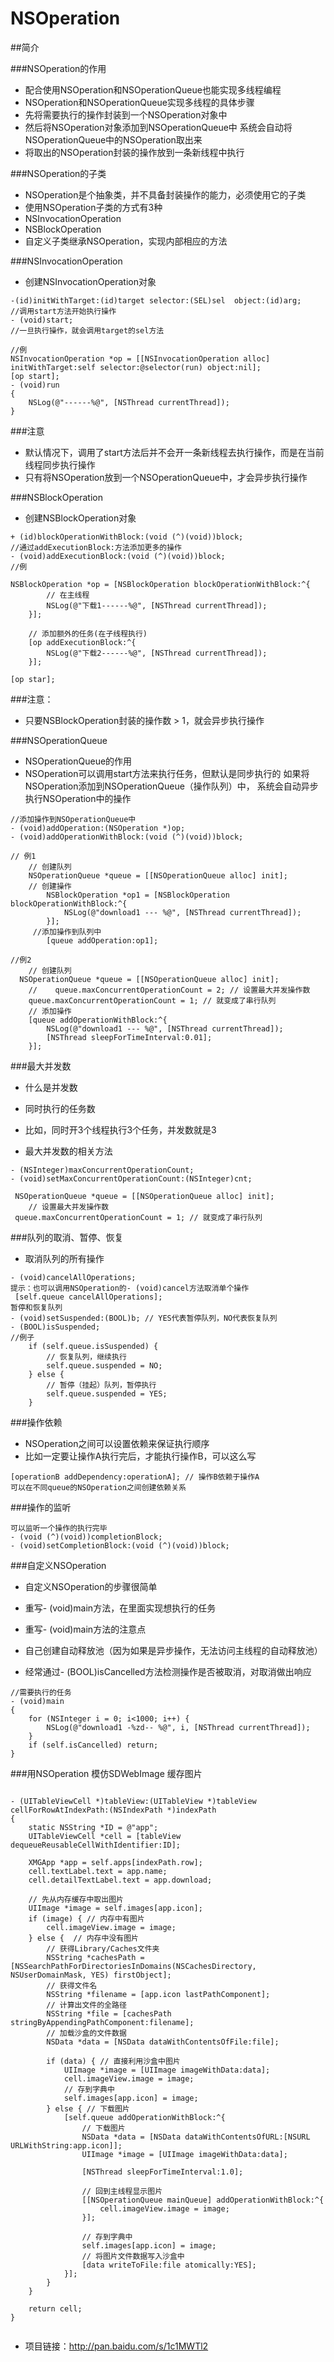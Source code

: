 # NSOperation
##简介

###NSOperation的作用
- 配合使用NSOperation和NSOperationQueue也能实现多线程编程
- NSOperation和NSOperationQueue实现多线程的具体步骤
 - 先将需要执行的操作封装到一个NSOperation对象中
 - 然后将NSOperation对象添加到NSOperationQueue中
   系统会自动将NSOperationQueue中的NSOperation取出来
 - 将取出的NSOperation封装的操作放到一条新线程中执行

###NSOperation的子类

- NSOperation是个抽象类，并不具备封装操作的能力，必须使用它的子类
- 使用NSOperation子类的方式有3种
 - NSInvocationOperation
 - NSBlockOperation
 - 自定义子类继承NSOperation，实现内部相应的方法

###NSInvocationOperation

- 创建NSInvocationOperation对象

```objc
-(id)initWithTarget:(id)target selector:(SEL)sel  object:(id)arg;
//调用start方法开始执行操作
- (void)start;
//一旦执行操作，就会调用target的sel方法

//例
NSInvocationOperation *op = [[NSInvocationOperation alloc] initWithTarget:self selector:@selector(run) object:nil];
[op start];
- (void)run
{
    NSLog(@"------%@", [NSThread currentThread]);
}
```
###注意

- 默认情况下，调用了start方法后并不会开一条新线程去执行操作，而是在当前线程同步执行操作
- 只有将NSOperation放到一个NSOperationQueue中，才会异步执行操作

###NSBlockOperation

- 创建NSBlockOperation对象

```objc
+ (id)blockOperationWithBlock:(void (^)(void))block;
//通过addExecutionBlock:方法添加更多的操作
- (void)addExecutionBlock:(void (^)(void))block;
//例

NSBlockOperation *op = [NSBlockOperation blockOperationWithBlock:^{
        // 在主线程
        NSLog(@"下载1------%@", [NSThread currentThread]);
    }];
    
    // 添加额外的任务(在子线程执行)
    [op addExecutionBlock:^{
        NSLog(@"下载2------%@", [NSThread currentThread]);
    }];

[op star];
```

###注意：

- 只要NSBlockOperation封装的操作数 > 1，就会异步执行操作


###NSOperationQueue

- NSOperationQueue的作用
 - NSOperation可以调用start方法来执行任务，但默认是同步执行的
   如果将NSOperation添加到NSOperationQueue（操作队列）中，    系统会自动异步执行NSOperation中的操作

```objc
//添加操作到NSOperationQueue中
- (void)addOperation:(NSOperation *)op;
- (void)addOperationWithBlock:(void (^)(void))block;

// 例1
    // 创建队列
    NSOperationQueue *queue = [[NSOperationQueue alloc] init];
    // 创建操作
        NSBlockOperation *op1 = [NSBlockOperation blockOperationWithBlock:^{
            NSLog(@"download1 --- %@", [NSThread currentThread]);
        }];
     //添加操作到队列中
        [queue addOperation:op1];

//例2
    // 创建队列
  NSOperationQueue *queue = [[NSOperationQueue alloc] init];
    //    queue.maxConcurrentOperationCount = 2; // 设置最大并发操作数
    queue.maxConcurrentOperationCount = 1; // 就变成了串行队列
    // 添加操作
    [queue addOperationWithBlock:^{
        NSLog(@"download1 --- %@", [NSThread currentThread]);
        [NSThread sleepForTimeInterval:0.01];
    }];

```

###最大并发数

- 什么是并发数
 - 同时执行的任务数
 - 比如，同时开3个线程执行3个任务，并发数就是3

- 最大并发数的相关方法

```objc
- (NSInteger)maxConcurrentOperationCount;
- (void)setMaxConcurrentOperationCount:(NSInteger)cnt;

 NSOperationQueue *queue = [[NSOperationQueue alloc] init];
    // 设置最大并发操作数
 queue.maxConcurrentOperationCount = 1; // 就变成了串行队列
```
###队列的取消、暂停、恢复

- 取消队列的所有操作

```objc
- (void)cancelAllOperations;
提示：也可以调用NSOperation的- (void)cancel方法取消单个操作
 [self.queue cancelAllOperations];
暂停和恢复队列
- (void)setSuspended:(BOOL)b; // YES代表暂停队列，NO代表恢复队列
- (BOOL)isSuspended;
//例子
    if (self.queue.isSuspended) {
        // 恢复队列，继续执行
        self.queue.suspended = NO;
    } else {
        // 暂停（挂起）队列，暂停执行
        self.queue.suspended = YES;
    }
```

###操作依赖

- NSOperation之间可以设置依赖来保证执行顺序
- 比如一定要让操作A执行完后，才能执行操作B，可以这么写
```obj
[operationB addDependency:operationA]; // 操作B依赖于操作A
可以在不同queue的NSOperation之间创建依赖关系
```
###操作的监听

```objc
可以监听一个操作的执行完毕
- (void (^)(void))completionBlock;
- (void)setCompletionBlock:(void (^)(void))block;
```

###自定义NSOperation

- 自定义NSOperation的步骤很简单
 - 重写- (void)main方法，在里面实现想执行的任务

- 重写- (void)main方法的注意点
 - 自己创建自动释放池（因为如果是异步操作，无法访问主线程的自动释放池）
- 经常通过- (BOOL)isCancelled方法检测操作是否被取消，对取消做出响应


```objc
//需要执行的任务
- (void)main
{
    for (NSInteger i = 0; i<1000; i++) {
        NSLog(@"download1 -%zd-- %@", i, [NSThread currentThread]);
    }
    if (self.isCancelled) return;
}
```
###用NSOperation 模仿SDWebImage 缓存图片

```objc

- (UITableViewCell *)tableView:(UITableView *)tableView cellForRowAtIndexPath:(NSIndexPath *)indexPath
{
    static NSString *ID = @"app";
    UITableViewCell *cell = [tableView dequeueReusableCellWithIdentifier:ID];
    
    XMGApp *app = self.apps[indexPath.row];
    cell.textLabel.text = app.name;
    cell.detailTextLabel.text = app.download;
    
    // 先从内存缓存中取出图片
    UIImage *image = self.images[app.icon];
    if (image) { // 内存中有图片
        cell.imageView.image = image;
    } else {  // 内存中没有图片
        // 获得Library/Caches文件夹
        NSString *cachesPath = [NSSearchPathForDirectoriesInDomains(NSCachesDirectory, NSUserDomainMask, YES) firstObject];
        // 获得文件名
        NSString *filename = [app.icon lastPathComponent];
        // 计算出文件的全路径
        NSString *file = [cachesPath stringByAppendingPathComponent:filename];
        // 加载沙盒的文件数据
        NSData *data = [NSData dataWithContentsOfFile:file];
        
        if (data) { // 直接利用沙盒中图片
            UIImage *image = [UIImage imageWithData:data];
            cell.imageView.image = image;
            // 存到字典中
            self.images[app.icon] = image;
        } else { // 下载图片
            [self.queue addOperationWithBlock:^{
                // 下载图片
                NSData *data = [NSData dataWithContentsOfURL:[NSURL URLWithString:app.icon]];
                UIImage *image = [UIImage imageWithData:data];
                
                [NSThread sleepForTimeInterval:1.0];
                
                // 回到主线程显示图片
                [[NSOperationQueue mainQueue] addOperationWithBlock:^{
                    cell.imageView.image = image;
                }];
                
                // 存到字典中
                self.images[app.icon] = image;
                // 将图片文件数据写入沙盒中
                [data writeToFile:file atomically:YES];
            }];
        }
    }
    
    return cell;
}


```

 - 项目链接：http://pan.baidu.com/s/1c1MWTl2








